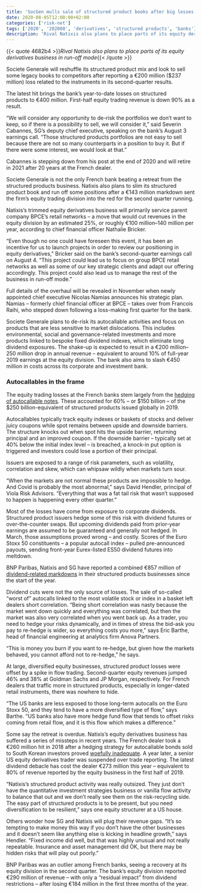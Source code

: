 ```yaml
---
title: 'SocGen mulls sale of structured product books after big losses'
date: 2020-08-05T12:00:00+02:00
categories: ['risk-net']
tags: ['2020', '202008', 'derivatives', 'structured products', 'banks']
description: 'Rival Natixis also plans to place parts of its equity derivatives business in run-off mode'
---
```


{{< quote 4682b4 >}}_Rival Natixis also plans to place parts of its equity derivatives business in run-off mode_{{< /quote >}}

Societe Generale will reshuffle its structured product mix and look to sell some legacy books to competitors after reporting a €200 million ($237 million) loss related to the instruments in its second-quarter results.

The latest hit brings the bank’s year-to-date losses on structured products to €400 million. First-half equity trading revenue is down 90% as a result.

“We will consider any opportunity to de-risk the portfolios we don’t want to keep, so if there is a possibility to sell, we will consider it,” said Severin Cabannes, SG’s deputy chief executive, speaking on the bank’s August 3 earnings call. “Those structured products portfolios are not easy to sell because there are not so many counterparts in a position to buy it. But if there were some interest, we would look at that.”

Cabannes is stepping down from his post at the end of 2020 and will retire in 2021 after 20 years at the French dealer.

Societe Generale is not the only French bank beating a retreat from the structured products business. Natixis also plans to slim its structured product book and run off some positions after a €143 million markdown sent the firm’s equity trading division into the red for the second quarter running.

Natixis’s trimmed equity derivatives business will primarily service parent company BPCE’s retail networks – a move that would cut revenues in the equity division by an estimated 25%, or roughly €100 million–140 million per year, according to chief financial officer Nathalie Bricker.

“Even though no one could have foreseen this event, it has been an incentive for us to launch projects in order to review our positioning in equity derivatives,” Bricker said on the bank’s second-quarter earnings call on August 4. “This project could lead us to focus on group BPCE retail networks as well as some of our key strategic clients and adapt our offering accordingly. This project could also lead us to manage the rest of the business in run-off mode.”

Full details of the overhaul will be revealed in November when newly appointed chief executive Nicolas Namias announces his strategic plan. Namias – formerly chief financial officer at BPCE – takes over from Francois Raihi, who stepped down following a loss-making first quarter for the bank.

Societe Generale plans to de-risk its autocallable activities and focus on products that are less sensitive to market dislocations. This includes environmental, social and governance-related investments and more products linked to bespoke fixed dividend indexes, which eliminate long dividend exposures. The shake-up is expected to result in a €200 million–250 million drop in annual revenue – equivalent to around 10% of full-year 2019 earnings at the equity division. The bank also aims to slash €450 million in costs across its corporate and investment bank.

### Autocallables in the frame

The equity trading losses at the French banks stem largely from the [hedging of autocallable notes](https://www.risk.net/derivatives/7537266/how-axed-dividends-left-socgen-in-a-eu200-million-hole). These accounted for 60% – or $150 billion – of the $250 billion-equivalent of structured products issued globally in 2019.

Autocallables typically track equity indexes or baskets of stocks and deliver juicy coupons while spot remains between upside and downside barriers. The structure knocks out when spot hits the upside barrier, returning principal and an improved coupon. If the downside barrier – typically set at 40% below the initial index level – is breached, a knock-in put option is triggered and investors could lose a portion of their principal.

Issuers are exposed to a range of risk parameters, such as volatility, correlation and skew, which can whipsaw wildly when markets turn sour.

“When the markets are not normal these products are impossible to hedge. And Covid is probably the most abnormal,” says David Hendler, principal of Viola Risk Advisors. “Everything that was a fat tail risk that wasn’t supposed to happen is happening every other quarter.”

Most of the losses have come from exposure to corporate dividends. Structured product issuers hedge some of this risk with dividend futures or over-the-counter swaps. But upcoming dividends paid from prior-year earnings are assumed to be guaranteed and generally not hedged. In March, those assumptions proved wrong – and costly. Scores of the Euro Stoxx 50 constituents – a popular autocall index – pulled pre-announced payouts, sending front-year Eurex-listed ES50 dividend futures into meltdown.

BNP Paribas, Natixis and SG have reported a combined €857 million of [dividend-related markdowns](https://www.risk.net/derivatives/7541296/pressure-grows-on-structured-product-issuers-as-losses-mount) in their structured products businesses since the start of the year.

Dividend cuts were not the only source of losses. The sale of so-called “worst of” autocalls linked to the most volatile stock or index in a basket left dealers short correlation. “Being short correlation was nasty because the market went down quickly and everything was correlated, but then the market was also very correlated when you went back up. As a trader, you need to hedge your risks dynamically, and in times of stress the bid-ask you pay to re-hedge is wider, so everything costs you more,” says Eric Barthe, head of financial engineering at analytics firm Anova Partners.

“This is money you burn if you want to re-hedge, but given how the markets behaved, you cannot afford not to re-hedge,” he says.

At large, diversified equity businesses, structured product losses were offset by a spike in flow trading. Second-quarter equity revenues jumped 46% and 38% at Goldman Sachs and JP Morgan, respectively. For French dealers that traffic more in structured products, especially in longer-dated retail instruments, there was nowhere to hide.

“The US banks are less exposed to those long-term autocalls on the Euro Stoxx 50, and they tend to have a more diversified type of flow,” says Barthe. “US banks also have more hedge fund flow that tends to offset risks coming from retail flow, and it is this flow which makes a difference.”

Some say the retreat is overdue. Natixis’s equity derivatives business has suffered a series of missteps in recent years. The French dealer took a €260 million hit in 2018 after a hedging strategy for autocallable bonds sold to South Korean investors proved [woefully inadequate](https://www.risk.net/derivatives/6229806/natixiss-eu260m-hit-linked-to-rapid-asia-expansion-and-kospi3-leverage). A year later, a senior US equity derivatives trader was suspended over trade reporting. The latest dividend debacle has cost the dealer €273 million this year – equivalent to 80% of revenue reported by the equity business in the first half of 2019.

“Natixis’s structured product activity was really outsized. They just don’t have the quantitative investment strategies business or vanilla flow activity to balance that out and we don’t really see them on the risk-recycling side. The easy part of structured products is to be present, but you need diversification to be resilient,” says one equity structurer at a US house.

Others wonder how SG and Natixis will plug their revenue gaps. “It’s so tempting to make money this way if you don’t have the other businesses and it doesn’t seem like anything else is kicking in headline growth,” says Hendler. “Fixed income did well, but that was highly unusual and not really repeatable. Insurance and asset management did OK, but there may be hidden risks that will play out poorly.”

BNP Paribas was an outlier among French banks, seeing a recovery at its equity division in the second quarter. The bank’s equity division reported €290 million of revenue – with only a “residual impact” from dividend restrictions – after losing €184 million in the first three months of the year.

